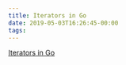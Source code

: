 ```yaml
---
title: Iterators in Go
date: 2019-05-03T16:26:45-00:00
tags:
---
```


[Iterators in Go](https://ewencp.org/blog/golang-iterators/index.html)
